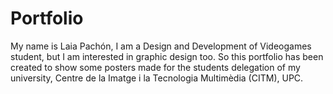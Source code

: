 # Portfolio
My name is Laia Pachón, I am a Design and Development of Videogames student, but I am interested in graphic design too. So this portfolio has been created to show some posters made for the students delegation of my university, Centre de la Imatge i la Tecnologia Multimèdia (CITM), UPC.
